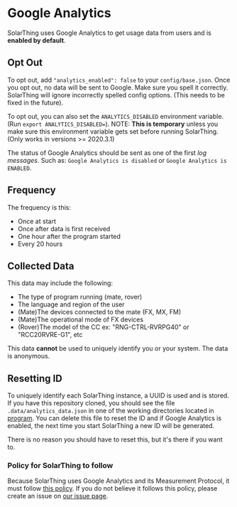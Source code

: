 # Google Analytics
SolarThing uses Google Analytics to get usage data from users and is **enabled by default**. 

## Opt Out
To opt out, add `"analytics_enabled": false` to your `config/base.json`. Once you opt out, no data will be sent to Google.
Make sure you spell it correctly. SolarThing will ignore incorrectly spelled config options. (This needs to be fixed in the future).

To opt out, you can also set the `ANALYTICS_DISABLED` environment variable. (Run `export ANALYTICS_DISABLED=`). 
NOTE: **This is temporary** unless you make sure this environment variable gets set before running SolarThing. (Only works in versions >= 2020.3.1)

The status of Google Analytics should be sent as one of the first *log messages*. Such as:
`Google Analytics is disabled` or `Google Analytics is ENABLED`.

## Frequency
The frequency is this:
* Once at start
* Once after data is first received
* One hour after the program started
* Every 20 hours

## Collected Data
This data may include the following:
* The type of program running (mate, rover)
* The language and region of the user
* (Mate)The devices connected to the mate (FX, MX, FM)
* (Mate)The operational mode of FX devices
* (Rover)The model of the CC ex: "RNG-CTRL-RVRPG40" or "RCC20RVRE-G1", etc

This data **cannot** be used to uniquely identify you or your system. The data is anonymous.

## Resetting ID
To uniquely identify each SolarThing instance, a UUID is used and is stored. If you have this repository cloned, you should
see the file `.data/analytics_data.json` in one of the working directories located in [program](../../program). You can delete this file
to reset the ID and if Google Analytics is enabled, the next time you start SolarThing a new ID will be generated.

There is no reason you should have to reset this, but it's there if you want to.

### Policy for SolarThing to follow
Because SolarThing uses Google Analytics and its Measurement Protocol, it must follow [this policy](https://developers.google.com/analytics/devguides/collection/protocol/policy).
If you do not believe it follows this policy, please create an issue on [our issue page](https://github.com/wildmountainfarms/solarthing/issues).

